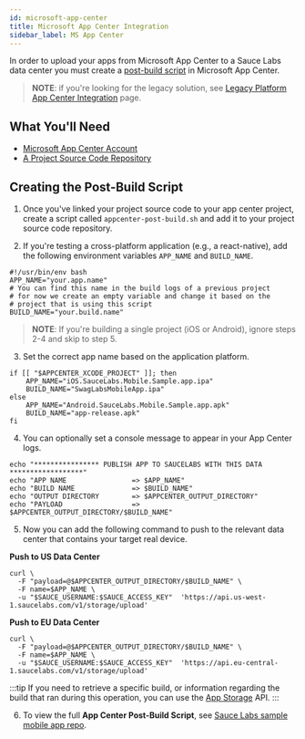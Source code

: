 ```yaml
---
id: microsoft-app-center
title: Microsoft App Center Integration
sidebar_label: MS App Center
---
```


In order to upload your apps from Microsoft App Center to a Sauce Labs data center you must create a [post-build script](https://docs.microsoft.com/en-us/appcenter/build/custom/scripts/#post-build) in Microsoft App Center.

>**NOTE**: if you're looking for the legacy solution, see [Legacy Platform App Center Integration](https://wiki.saucelabs.com/pages/viewpage.action?pageId=110205512) page.


## What You'll Need

*   [Microsoft App Center Account](https://docs.microsoft.com/en-us/appcenter/)
*   [A Project Source Code Repository](https://docs.microsoft.com/en-us/appcenter/build/#getting-started)


## Creating the Post-Build Script

1. Once you've linked your project source code to your app center project, create a script called `appcenter-post-build.sh` and add it to your project source code repository.

2. If you're testing a cross-platform application (e.g., a react-native), add the following environment variables `APP_NAME` and `BUILD_NAME`.

```
#!/usr/bin/env bash
APP_NAME="your.app.name"
# You can find this name in the build logs of a previous project
# for now we create an empty variable and change it based on the
# project that is using this script
BUILD_NAME="your.build.name"
```

>**NOTE**: If you're building a single project (iOS or Android), ignore steps 2-4 and skip to step 5.

3. Set the correct app name based on the application platform.

```
if [[ "$APPCENTER_XCODE_PROJECT" ]]; then
    APP_NAME="iOS.SauceLabs.Mobile.Sample.app.ipa"
    BUILD_NAME="SwagLabsMobileApp.ipa"
else
    APP_NAME="Android.SauceLabs.Mobile.Sample.app.apk"
    BUILD_NAME="app-release.apk"
fi
```

4. You can optionally set a console message to appear in your App Center logs.

```
echo "**************** PUBLISH APP TO SAUCELABS WITH THIS DATA ******************"
echo "APP NAME                => $APP_NAME"
echo "BUILD NAME              => $BUILD_NAME"
echo "OUTPUT DIRECTORY        => $APPCENTER_OUTPUT_DIRECTORY"
echo "PAYLOAD                 => $APPCENTER_OUTPUT_DIRECTORY/$BUILD_NAME"
```

5. Now you can add the following command to push to the relevant data center that contains your target real device.

**Push to US Data Center**

```
curl \
  -F "payload=@$APPCENTER_OUTPUT_DIRECTORY/$BUILD_NAME" \
  -F name=$APP_NAME \
  -u "$SAUCE_USERNAME:$SAUCE_ACCESS_KEY"  'https://api.us-west-1.saucelabs.com/v1/storage/upload'
```

**Push to EU Data Center**

```
curl \
  -F "payload=@$APPCENTER_OUTPUT_DIRECTORY/$BUILD_NAME" \
  -F name=$APP_NAME \
  -u "$SAUCE_USERNAME:$SAUCE_ACCESS_KEY"  'https://api.eu-central-1.saucelabs.com/v1/storage/upload'
```

:::tip
If you need to retrieve a specific build, or information regarding the build that ran during this operation, you can use the [App Storage](https://wiki.saucelabs.com/pages/viewpage.action?pageId=102721137) API.
:::

6. To view the full **App Center Post-Build Script**, see [Sauce Labs sample mobile app repo](https://github.com/saucelabs/sample-app-mobile/blob/master/appcenter-post-build.sh).
